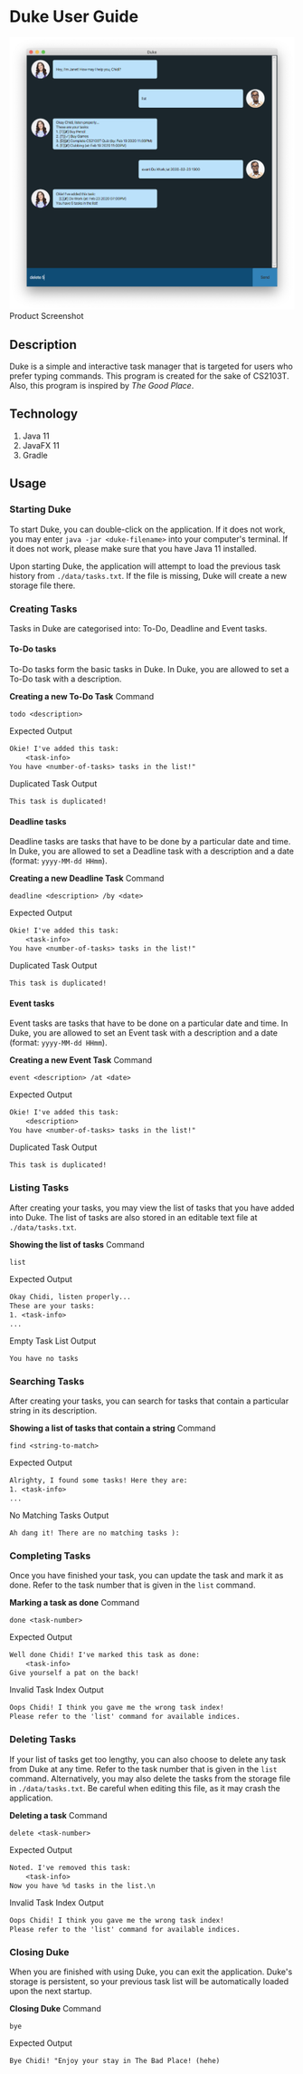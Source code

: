 # Duke User Guide

![Duke Screenshot](./Ui.png)
Product Screenshot

## Description
Duke is a simple and interactive task manager that is targeted for users who prefer typing commands. This program is created for the sake of CS2103T. Also, this program is inspired by *The Good Place*.

## Technology
1. Java 11
2. JavaFX 11
3. Gradle

## Usage

### Starting Duke
To start Duke, you can double-click on the application. If it does not work, you may enter `java -jar <duke-filename>` into your computer's terminal. If it does not work, please make sure that you have Java 11 installed.

Upon starting Duke, the application will attempt to load the previous task history from `./data/tasks.txt`. If the file is missing, Duke will create a new storage file there.

### Creating Tasks
Tasks in Duke are categorised into: To-Do, Deadline and Event tasks.

#### To-Do tasks
To-Do tasks form the basic tasks in Duke. In Duke, you are allowed to set a To-Do task with a description.

**Creating a new To-Do Task**
Command
```
todo <description>
```
Expected Output
```
Okie! I've added this task:
    <task-info>
You have <number-of-tasks> tasks in the list!"
```
Duplicated Task Output
```
This task is duplicated!
```

#### Deadline tasks
Deadline tasks are tasks that have to be done by a particular date and time. In Duke, you are allowed to set a Deadline task with a description and a date (format: `yyyy-MM-dd HHmm`).

**Creating a new Deadline Task**
Command
```
deadline <description> /by <date>
```
Expected Output
```
Okie! I've added this task:
    <task-info>
You have <number-of-tasks> tasks in the list!"
```
Duplicated Task Output
```
This task is duplicated!
```

#### Event tasks
Event tasks are tasks that have to be done on a particular date and time. In Duke, you are allowed to set an Event task with a description and a date (format: `yyyy-MM-dd HHmm`).

**Creating a new Event Task**
Command
```
event <description> /at <date>
```
Expected Output
```
Okie! I've added this task:
    <description>
You have <number-of-tasks> tasks in the list!"
```
Duplicated Task Output
```
This task is duplicated!
```

### Listing Tasks
After creating your tasks, you may view the list of tasks that you have added into Duke. The list of tasks are also stored in an editable text file at `./data/tasks.txt`.

**Showing the list of tasks**
Command
```
list
```
Expected Output
```
Okay Chidi, listen properly...
These are your tasks:
1. <task-info>
...
```
Empty Task List Output
```
You have no tasks
```

### Searching Tasks
After creating your tasks, you can search for tasks that contain a particular string in its description.

**Showing a list of tasks that contain a string**
Command
```
find <string-to-match>
```
Expected Output
```
Alrighty, I found some tasks! Here they are:
1. <task-info>
...
```
No Matching Tasks Output
```
Ah dang it! There are no matching tasks ):
```

### Completing Tasks
Once you have finished your task, you can update the task and mark it as done. Refer to the task number that is given in the `list` command.

**Marking a task as done**
Command
```
done <task-number>
```
Expected Output
```
Well done Chidi! I've marked this task as done:
    <task-info>
Give yourself a pat on the back!
```
Invalid Task Index Output
```
Oops Chidi! I think you gave me the wrong task index!
Please refer to the 'list' command for available indices.
```

### Deleting Tasks
If your list of tasks get too lengthy, you can also choose to delete any task from Duke at any time. Refer to the task number that is given in the `list` command. Alternatively, you may also delete the tasks from the storage file in `./data/tasks.txt`. Be careful when editing this file, as it may crash the application.

**Deleting a task**
Command
```
delete <task-number>
```
Expected Output
```
Noted. I've removed this task:
    <task-info>
Now you have %d tasks in the list.\n
```
Invalid Task Index Output
```
Oops Chidi! I think you gave me the wrong task index!
Please refer to the 'list' command for available indices.
```

### Closing Duke
When you are finished with using Duke, you can exit the application. Duke's storage is persistent, so your previous task list will be automatically loaded upon the next startup.

**Closing Duke**
Command
```
bye
```
Expected Output
```
Bye Chidi! "Enjoy your stay in The Bad Place! (hehe)
```